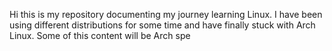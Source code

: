  Hi this is my repository documenting my journey learning Linux. I have been using different distributions for some time and have finally stuck with Arch Linux. Some of this content will be Arch spe